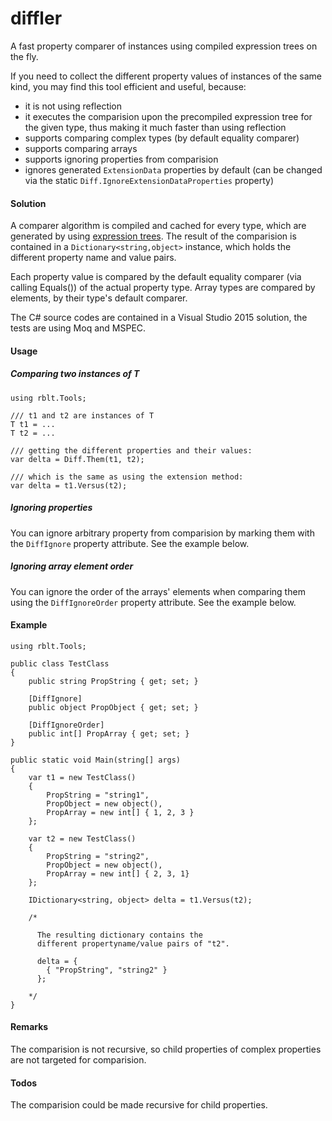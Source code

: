 # diffler
A fast property comparer of instances using compiled expression trees on the fly.

If you need to collect the different property values of instances of the same kind,
you may find this tool efficient and useful, because:
- it is not using reflection
- it executes the comparision upon the precompiled expression tree for the given type, thus making it much faster than using reflection
- supports comparing complex types (by default equality comparer)
- supports comparing arrays
- supports ignoring properties from comparision
- ignores generated `ExtensionData` properties by default (can be changed via the static `Diff.IgnoreExtensionDataProperties` property)

#### Solution
A comparer algorithm is compiled and cached for every type, which are generated by using [expression trees](https://msdn.microsoft.com/en-us/library/bb397951.aspx). The result of the comparision is contained in a `Dictionary<string,object>` instance, which holds the different property name and value pairs.

Each property value is compared by the default equality comparer (via calling Equals()) of the actual property type. Array types are compared by elements, by their type's default comparer.

The C# source codes are contained in a Visual Studio 2015 solution, the tests are using Moq and MSPEC.

#### Usage

##### Comparing two instances of T
```CSharp
using rblt.Tools;

/// t1 and t2 are instances of T
T t1 = ...
T t2 = ...

/// getting the different properties and their values:
var delta = Diff.Them(t1, t2);

/// which is the same as using the extension method:
var delta = t1.Versus(t2);
```

##### Ignoring properties
You can ignore arbitrary property from comparision by marking them with the `DiffIgnore` property attribute. See the example below.

##### Ignoring array element order
You can ignore the order of the arrays' elements when comparing them using the `DiffIgnoreOrder` property attribute. See the example below.

#### Example

```CSharp
using rblt.Tools;

public class TestClass
{
    public string PropString { get; set; }
    
    [DiffIgnore]
    public object PropObject { get; set; }
    
    [DiffIgnoreOrder]
    public int[] PropArray { get; set; }
}

public static void Main(string[] args)
{
    var t1 = new TestClass()
    {
        PropString = "string1",
        PropObject = new object(),
        PropArray = new int[] { 1, 2, 3 }
    };
    
    var t2 = new TestClass()
    {
        PropString = "string2",
        PropObject = new object(),
        PropArray = new int[] { 2, 3, 1}
    };
    
    IDictionary<string, object> delta = t1.Versus(t2);
    
    /*
    
      The resulting dictionary contains the
      different propertyname/value pairs of "t2".
      
      delta = {
        { "PropString", "string2" }
      };
      
    */
}
```

#### Remarks
The comparision is not recursive, so child properties of complex properties are not targeted for comparision.

#### Todos
The comparision could be made recursive for child properties.
